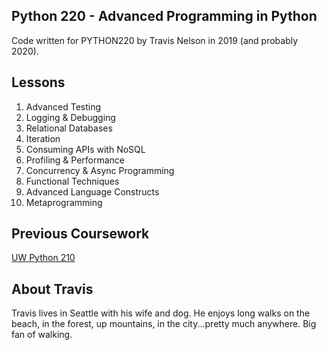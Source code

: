 ## Python 220 - Advanced Programming in Python

Code written for PYTHON220 by Travis Nelson in 2019 (and probably 2020).


## Lessons

1. Advanced Testing
2. Logging & Debugging
3. Relational Databases
4. Iteration
5. Consuming APIs with NoSQL
6. Profiling & Performance
7. Concurrency & Async Programming
8. Functional Techniques
9. Advanced Language Constructs
10. Metaprogramming

## Previous Coursework
[UW Python 210](https://github.com/travisnelson-zs/SP_Online_PY210/tree/master/students/travis_nelson)

## About Travis

Travis lives in Seattle with his wife and dog. He enjoys long walks on the beach, in the forest, up mountains, in the city...pretty much anywhere. Big fan of walking. 